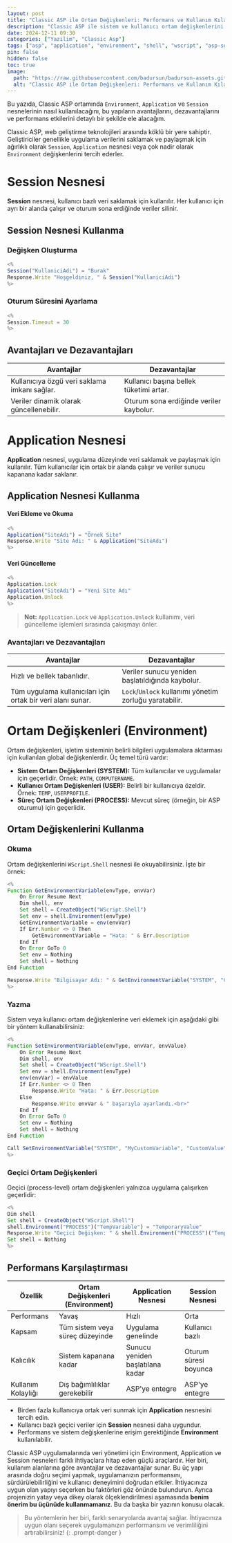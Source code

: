 ```yaml
---
layout: post
title: "Classic ASP ile Ortam Değişkenleri: Performans ve Kullanım Kılavuzu"
description: "Classic ASP ile sistem ve kullanıcı ortam değişkenlerini nasıl kullanacağınızı öğrenin. Ortam değişkenlerinin performans etkileri, Application nesnesi ile kıyaslaması, avantaj ve dezavantajları..."
date: 2024-12-11 09:30
categories: ["Yazilim", "Classic Asp"]
tags: ["asp", "application", "environment", "shell", "wscript", "asp-session", "asp-application", "asp-environment", "performance"]
pin: false
hidden: false
toc: true
image:
  path: "https://raw.githubusercontent.com/badursun/badursun-assets.github.io/refs/heads/main/img/classic-asp-ile-ortam-degiskenleri-performans-metrikleri-675c103c136dc.webp"
  alt: "Classic ASP ile Ortam Değişkenleri: Performans ve Kullanım Kılavuzu"
---
```


Bu yazıda, Classic ASP ortamında `Environment`, `Application` ve `Session` nesnelerinin nasıl kullanılacağını, bu yapıların avantajlarını, dezavantajlarını ve performans etkilerini detaylı bir şekilde ele alacağım.

Classic ASP, web geliştirme teknolojileri arasında köklü bir yere sahiptir. Geliştiriciler genellikle uygulama verilerini saklamak ve paylaşmak için ağırlıklı olarak `Session`, `Application` nesnesi veya çok nadir olarak `Environment` değişkenlerini tercih ederler.

# Session Nesnesi

**Session** nesnesi, kullanıcı bazlı veri saklamak için kullanılır. Her kullanıcı için ayrı bir alanda çalışır ve oturum sona erdiğinde veriler silinir.

## Session Nesnesi Kullanma

### Değişken Oluşturma

```javascript
<%
Session("KullaniciAdi") = "Burak"
Response.Write "Hoşgeldiniz, " & Session("KullaniciAdi")
%>
```

### Oturum Süresini Ayarlama

```javascript
<%
Session.Timeout = 30
%>
```

## Avantajları ve Dezavantajları

| Avantajlar | Dezavantajlar |
| ------------------ | ------------------ |
| Kullanıcıya özgü veri saklama imkanı sağlar. | Kullanıcı başına bellek tüketimi artar. |
| Veriler dinamik olarak güncellenebilir. | Oturum sona erdiğinde veriler kaybolur.|

# Application Nesnesi

**Application** nesnesi, uygulama düzeyinde veri saklamak ve paylaşmak için kullanılır. Tüm kullanıcılar için ortak bir alanda çalışır ve veriler sunucu kapanana kadar saklanır.

## Application Nesnesi Kullanma

#### Veri Ekleme ve Okuma

```javascript
<%
Application("SiteAdı") = "Örnek Site"
Response.Write "Site Adı: " & Application("SiteAdı")
%>
```

#### Veri Güncelleme

```javascript
<%
Application.Lock
Application("SiteAdı") = "Yeni Site Adı"
Application.Unlock
%>
```

> **Not:** `Application.Lock` ve `Application.Unlock` kullanımı, veri güncelleme işlemleri sırasında çakışmayı önler.

### Avantajları ve Dezavantajları

| Avantajlar | Dezavantajlar |
| ------------------ | ------------------ |
| Hızlı ve bellek tabanlıdır. | Veriler sunucu yeniden başlatıldığında kaybolur.|
| Tüm uygulama kullanıcıları için ortak bir veri alanı sunar. | `Lock`/`Unlock` kullanımı yönetim zorluğu yaratabilir.|


# Ortam Değişkenleri (Environment)

Ortam değişkenleri, işletim sisteminin belirli bilgileri uygulamalara aktarması için kullanılan global değişkenlerdir. Üç temel türü vardır:

- **Sistem Ortam Değişkenleri (SYSTEM):** Tüm kullanıcılar ve uygulamalar için geçerlidir. Örnek: `PATH`, `COMPUTERNAME`.
- **Kullanıcı Ortam Değişkenleri (USER):** Belirli bir kullanıcıya özeldir. Örnek: `TEMP`, `USERPROFILE`.
- **Süreç Ortam Değişkenleri (PROCESS):** Mevcut süreç (örneğin, bir ASP oturumu) için geçerlidir.

## Ortam Değişkenlerini Kullanma

### Okuma

Ortam değişkenlerini `WScript.Shell` nesnesi ile okuyabilirsiniz. İşte bir örnek:

```javascript
<%
Function GetEnvironmentVariable(envType, envVar)
    On Error Resume Next
    Dim shell, env
    Set shell = CreateObject("WScript.Shell")
    Set env = shell.Environment(envType)
    GetEnvironmentVariable = env(envVar)
    If Err.Number <> 0 Then
        GetEnvironmentVariable = "Hata: " & Err.Description
    End If
    On Error GoTo 0
    Set env = Nothing
    Set shell = Nothing
End Function

Response.Write "Bilgisayar Adı: " & GetEnvironmentVariable("SYSTEM", "COMPUTERNAME") & "<br>"
%>
```

### Yazma

Sistem veya kullanıcı ortam değişkenlerine veri eklemek için aşağıdaki gibi bir yöntem kullanabilirsiniz:

```javascript
<%
Function SetEnvironmentVariable(envType, envVar, envValue)
    On Error Resume Next
    Dim shell, env
    Set shell = CreateObject("WScript.Shell")
    Set env = shell.Environment(envType)
    env(envVar) = envValue
    If Err.Number <> 0 Then
        Response.Write "Hata: " & Err.Description
    Else
        Response.Write envVar & " başarıyla ayarlandı.<br>"
    End If
    On Error GoTo 0
    Set env = Nothing
    Set shell = Nothing
End Function

Call SetEnvironmentVariable("SYSTEM", "MyCustomVariable", "CustomValue")
%>
```

### Geçici Ortam Değişkenleri

Geçici (process-level) ortam değişkenleri yalnızca uygulama çalışırken geçerlidir:

```javascript
<%
Dim shell
Set shell = CreateObject("WScript.Shell")
shell.Environment("PROCESS")("TempVariable") = "TemporaryValue"
Response.Write "Geçici Değişken: " & shell.Environment("PROCESS")("TempVariable")
Set shell = Nothing
%>
```

## Performans Karşılaştırması

| Özellik            | Ortam Değişkenleri (Environment)       | Application Nesnesi               | Session Nesnesi                |
| ------------------ | -------------------------------------- | --------------------------------- | ------------------------------ |
| Performans         | Yavaş                                 | Hızlı                             | Orta                           |
| Kapsam             | Tüm sistem veya süreç düzeyinde       | Uygulama genelinde                | Kullanıcı bazlı                |
| Kalıcılık          | Sistem kapanana kadar                 | Sunucu yeniden başlatılana kadar  | Oturum süresi boyunca          |
| Kullanım Kolaylığı | Dış bağımlılıklar gerekebilir         | ASP'ye entegre                    | ASP'ye entegre                 |

- Birden fazla kullanıcıya ortak veri sunmak için **Application** nesnesini tercih edin.
- Kullanıcı bazlı geçici veriler için **Session** nesnesi daha uygundur.
- Performans ve sistem değişkenlerine erişim gerektiğinde **Environment** kullanılabilir.

Classic ASP uygulamalarında veri yönetimi için Environment, Application ve Session nesneleri farklı ihtiyaçlara hitap eden güçlü araçlardır. Her biri, kullanım alanlarına göre avantajlar ve dezavantajlar sunar. Bu üç yapı arasında doğru seçimi yapmak, uygulamanızın performansını, sürdürülebilirliğini ve kullanıcı deneyimini doğrudan etkiler. İhtiyacınıza uygun olan yapıyı seçerken bu faktörleri göz önünde bulundurun. Ayrıca projenizin yatay veya dikey olarak ölçeklendirilmesi aşamasında **benim önerim bu üçünüde kullanmamanız**. Bu da başka bir yazının konusu olacak.

> Bu yöntemlerin her biri, farklı senaryolarda avantaj sağlar. İhtiyacınıza uygun olanı seçerek uygulamanızın performansını ve verimliliğini artırabilirsiniz!
{: .prompt-danger }